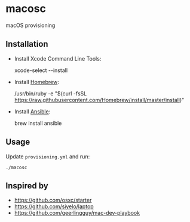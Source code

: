 # macosc

macOS provisioning

## Installation

* Install Xcode Command Line Tools:

    xcode-select --install

* Install [Homebrew](https://brew.sh):
    
    /usr/bin/ruby -e "$(curl -fsSL https://raw.githubusercontent.com/Homebrew/install/master/install)"
    
* Install [Ansible](https://www.ansible.com):

    brew install ansible

## Usage

Update `provisioning.yml` and run:

    ./macosc

## Inspired by

* https://github.com/osxc/starter
* https://github.com/siyelo/laptop
* https://github.com/geerlingguy/mac-dev-playbook
